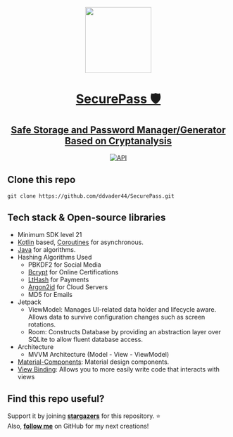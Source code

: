 <p align="center">
  <a href="https://github.com/ddvader44/SecurePass">
   <img src="https://user-images.githubusercontent.com/40226856/200661353-f33c01bd-3dd3-4fe4-97a3-534c82e0ec22.png" height="150">
  <h1 align="center">SecurePass 🛡️</h1>
  <h2 align="center">Safe Storage and Password Manager/Generator Based on Cryptanalysis</h2>
</a>
</p>

<p align="center">
  <a href="https://android-arsenal.com/api?level=21"><img alt="API" src="https://img.shields.io/badge/API-21%2B-brightgreen.svg?style=flat"/></a>

<!-- ![combine_images](https://user-images.githubusercontent.com/40226856/197250634-b70b318d-5f4e-4d6e-bf88-ab20beeb7d6b.jpg) -->

</p>


## Clone this repo
```
git clone https://github.com/ddvader44/SecurePass.git
```

## Tech stack & Open-source libraries
- Minimum SDK level 21
- [Kotlin](https://kotlinlang.org/) based, [Coroutines](https://github.com/Kotlin/kotlinx.coroutines) for asynchronous.
- [Java](https://www.java.com/en/) for algorithms.
- Hashing Algorithms Used
  - PBKDF2 for Social Media
  - [Bcrypt](https://javadoc.io/doc/at.favre.lib/bcrypt/latest/index.html) for Online Certifications
  - [LtHash](https://engineering.fb.com/2019/03/01/security/homomorphic-hashing/) for Payments
  - [Argon2id](https://github.com/signalapp/Argon2) for Cloud Servers
  - MD5 for Emails
- Jetpack
  - ViewModel: Manages UI-related data holder and lifecycle aware. Allows data to survive configuration changes such as screen rotations.
  - Room: Constructs Database by providing an abstraction layer over SQLite to allow fluent database access.
- Architecture
  - MVVM Architecture (Model - View - ViewModel)
- [Material-Components](https://github.com/material-components/material-components-android): Material design components.
- [View Binding](https://developer.android.com/topic/libraries/view-binding): Allows you to more easily write code that interacts with views

## Find this repo useful?
Support it by joining __[stargazers](https://github.com/ddvader44/SecurePass/stargazers)__ for this repository. :star: <br>
Also, __[follow me](https://github.com/ddvader44)__ on GitHub for my next creations!
